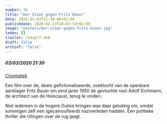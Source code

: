```yaml
---
number: 36
title: "Der Staat gegen Fritz Bauer"
date: 2020-03-03T21:30:00+02:00
publishdate: 2020-02-23T20:07:54+02:00
image: "posters/der-staat-gegen-fritz-bauer.jpg"
leden: []
trailer: rVmzp77-ab8
draft: false
archief: "false"
---
```


##### 03/03/2020 21:30

[Cinematek](http://cinematek.be/?node=17&event_id=402209701)

Een film over de, deels gefictionaliseerde, zoektocht van de openbare aanklager
Fritz Bauer om eind jaren 1950 de gevluchte nazi Adolf Eichmann, de architect
van de Holocaust, terug te vinden.
<!--more-->
Niet iedereen in de hogere Duitse kringen was daar gelukkig om, omdat sommigen
zélf een (gecamoufleerd) naziverleden hadden. Een politieke thriller die
rillingen over de rug jaagt.
